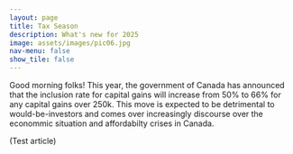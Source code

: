 ```yaml
---
layout: page
title: Tax Season
description: What's new for 2025
image: assets/images/pic06.jpg
nav-menu: false
show_tile: false
---
```


Good morning folks!
This year, the government of Canada has announced that the inclusion rate for capital gains will increase from 50% to 66% for any capital gains over 250k. This move is expected to be detrimental to would-be-investors and comes over increasingly discourse over the econommic situation and affordabilty crises in Canada. 

(Test article)